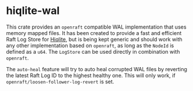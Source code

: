 # hiqlite-wal

This crate provides an `openraft` compatible WAL implementation that uses memory mapped files. It has been created
to provide a fast and efficient Raft Log Store for [Hiqlite](https://github.com/sebadob/hiqlite), but is being kept
generic and should work with any other implementation based on `openraft`, as long as the `NodeId` is defined as a
`u64`. The `LogStore` can be used directly in combination with `openraft`.

The `auto-heal` feature will try to auto heal corrupted WAL files by reverting the latest Raft Log ID to the highest
healthy one. This will only work, if `openraft/loosen-follower-log-revert` is set.
